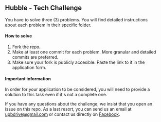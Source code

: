 ## Hubble - Tech Challenge

You have to solve three (3) problems. You will find detailed instructions about each problem in their specific folder.

#### How to solve

1. Fork the repo.
2. Make at least one commit for each problem. More granular and detailed commits are preferred.
3. Make sure your fork is publicly accesible. Paste the link to it in the application form.

#### Important information

In order for your application to be considered, you will need to provide a solution to this task even if it's not a complete one.

If you have any questions about the challenge, we insist that you open an issue on this repo. As a last resort, you can send us an email at upbdrive@gmail.com or contact us directly on [Facebook](https://www.facebook.com/upbdrive).

